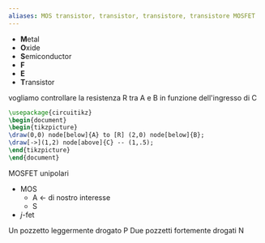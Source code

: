 ```yaml
---
aliases: MOS transistor, transistor, transistore, transistore MOSFET
---
```


- **M**etal
- **O**xide
- **S**emiconductor
- **F**
- **E**
- **T**ransistor

vogliamo controllare la resistenza R tra A e B in funzione dell'ingresso di C

```tikz
\usepackage{circuitikz}
\begin{document}
\begin{tikzpicture}
\draw(0,0) node[below]{A} to [R] (2,0) node[below]{B};
\draw[->](1,2) node[above]{C} -- (1,.5);
\end{tikzpicture}
\end{document}
```

MOSFET unipolari
- MOS
	- A <- di nostro interesse
	- S
- $j$-fet

Un pozzetto leggermente drogato P
Due pozzetti fortemente drogati N